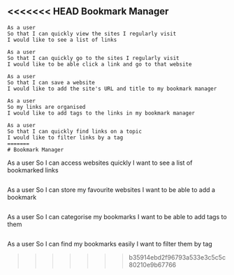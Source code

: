 <<<<<<< HEAD
Bookmark Manager
------
```
As a user
So that I can quickly view the sites I regularly visit
I would like to see a list of links
```
```
As a user
So that I can quickly go to the sites I regularly visit
I would like to be able click a link and go to that website
```
```
As a user
So that I can save a website
I would like to add the site's URL and title to my bookmark manager
```
```
As a user
So my links are organised
I would like to add tags to the links in my bookmark manager
```
```
As a user
So that I can quickly find links on a topic
I would like to filter links by a tag
=======
# Bookmark Manager

```
As a user
So I can access websites quickly
I want to see a list of bookmarked links
```

```
As a user
So I can store my favourite websites
I want to be able to add a bookmark
```

```
As a user
So I can categorise my bookmarks
I want to be able to add tags to them
```

```
As a user
So I can find my bookmarks easily
I want to filter them by tag
>>>>>>> b35914ebd2f96793a533e3c5c5c80210e9b67766
```
